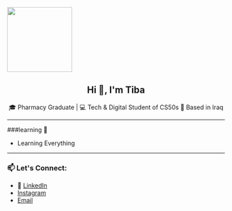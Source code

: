 <img src="studio-ghibli-sticker.gif" width="150" />

<h2 align="center">Hi 👋, I'm Tiba</h2>

<p align="center">
🎓 Pharmacy Graduate | 💻 Tech & Digital Student of CS50s
📍 Based in Iraq 
</p>

---
###learning 🌱
- Learning Everything
---

### 📫 Let's Connect:
- 🔗 [LinkedIn](https://www.linkedin.com/in/tiba-hussain-06094b30a/)
- [Instagram](https://instagram.com/_.tabii._)
- [Email](mailto:tibahussain5@gmail.com)
